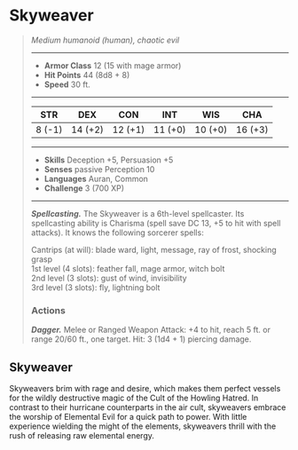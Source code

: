 # Skyweaver
>*Medium humanoid (human), chaotic evil*
>___
>- **Armor Class** 12 (15 with mage armor)
>- **Hit Points** 44 (8d8 + 8)
>- **Speed** 30 ft.
>___
>|STR|DEX|CON|INT|WIS|CHA|
>|:---:|:---:|:---:|:---:|:---:|:---:|
>|8 (-1)|14 (+2)|12 (+1)|11 (+0)|10 (+0)|16 (+3)|
>___
>- **Skills** Deception +5, Persuasion +5
>- **Senses** passive Perception 10
>- **Languages** Auran, Common
>- **Challenge** 3 (700 XP)
>___
>***Spellcasting.*** The Skyweaver is a 6th-level spellcaster. Its spellcasting ability is Charisma (spell save DC 13, +5 to hit with spell attacks). It knows the following sorcerer spells:  
>
>Cantrips (at will): blade ward, light, message, ray of frost, shocking grasp  
>1st level (4 slots): feather fall, mage armor, witch bolt  
>2nd level (3 slots): gust of wind, invisibility  
>3rd level (3 slots): fly, lightning bolt  
>
>### Actions
>***Dagger.*** Melee  or Ranged Weapon Attack: +4 to hit, reach 5 ft. or range 20/60 ft., one target. Hit: 3 (1d4 + 1) piercing damage.
## Skyweaver
Skyweavers brim with rage and desire, which makes them perfect vessels for the wildly destructive magic of the Cult of the Howling Hatred. In contrast to their hurricane counterparts in the air cult, skyweavers embrace the worship of Elemental Evil for a quick path to power. With little experience wielding the might of the elements, skyweavers thrill with the rush of releasing raw elemental energy.